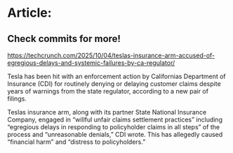 # Article:

## Check commits for more!
https://techcrunch.com/2025/10/04/teslas-insurance-arm-accused-of-egregious-delays-and-systemic-failures-by-ca-regulator/

Tesla has been hit with an enforcement action by Californias Department of Insurance (CDI) for routinely denying or delaying customer claims despite years of warnings from the state regulator, according to a new pair of filings.

Teslas insurance arm, along with its partner State National Insurance Company, engaged in &#8220;willful unfair claims settlement practices&#8221; including &#8220;egregious delays in responding to policyholder claims in all steps&#8221; of the process and &#8220;unreasonable denials,&#8221; CDI wrote. This has allegedly caused &#8220;financial harm&#8221; and &#8220;distress to policyholders.&#8221;